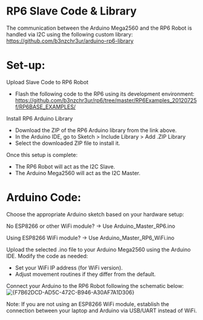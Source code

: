 # RP6 Slave Code & Library
The communication between the Arduino Mega2560 and the RP6 Robot is handled via I2C using the following custom library: https://github.com/b3nzchr3ur/arduino-rp6-library

# Set-up:
Upload Slave Code to RP6 Robot
- Flash the following code to the RP6 using its development environment: https://github.com/b3nzchr3ur/rp6/tree/master/RP6Examples_20120725f/RP6BASE_EXAMPLES/

Install RP6 Arduino Library
- Download the ZIP of the RP6 Arduino library from the link above.
- In the Arduino IDE, go to Sketch > Include Library > Add .ZIP Library
- Select the downloaded ZIP file to install it.

Once this setup is complete:
- The RP6 Robot will act as the I2C Slave.
- The Arduino Mega2560 will act as the I2C Master.

# Arduino Code:
Choose the appropriate Arduino sketch based on your hardware setup:

No ESP8266 or other WiFi module?
→ Use Arduino_Master_RP6.ino

Using ESP8266 WiFi module?
→ Use Arduino_Master_RP6_WiFi.ino

Upload the selected .ino file to your Arduino Mega2560 using the Arduino IDE.
Modify the code as needed:
- Set your WiFi IP address (for WiFi version).
- Adjust movement routines if they differ from the default.

Connect your Arduino to the RP6 Robot following the schematic below:
![{F7B62DCD-AD5C-472C-B946-A30AF7A1D306}](https://github.com/user-attachments/assets/d0d3734e-b2c6-4f3c-8058-7454b052e9a7)

Note: If you are not using an ESP8266 WiFi module, establish the connection between your laptop and Arduino via USB/UART instead of WiFi.
